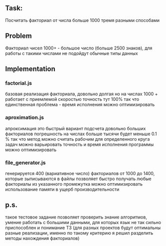 ## Task: 
Посчитать факториал от числа больше 1000 тремя разными способами

## Problem
Факториал чисел 1000+ - большое число (больше 2500 знаков), для работы с такими числами не подойдут обычные типы данных

## Implementation
### factorial.js
базовая реализация факториала, довольно долгая но на числах 1000 + работает с приемлемой скоростью
точность тут 100% так что единственная проблема - время исполнения
можно оптимизировать

### aproximation.js
апроксимация это быстрый вариант подсчета довольно больших факториалов 
погрешность на числах больше тысячи будет меньше 0.1 %
так что метод можно считать рабочим для определенного круга задач
можно варьировать точность и время исполнения программы
можно оптимизировать

### file_generator.js
генерируется 400 (вариативное число) факториалов от 1000 до 1400, которые зыписываются в файлы
позволяет быстро получать любые факториалы из указанного промежутка
можно оптимизировать использование памяти в ущерб производительности

## p.s.
такое тестовое задание позволяет проверить знание алгоритмов, умение работать с большими данными, для которых язык не так сильно приспособлен и понимание ТЗ (для разных проектов будут оптимальны разные реализации, именно по такому критерию я решил разделить методы нахождения факториалов)